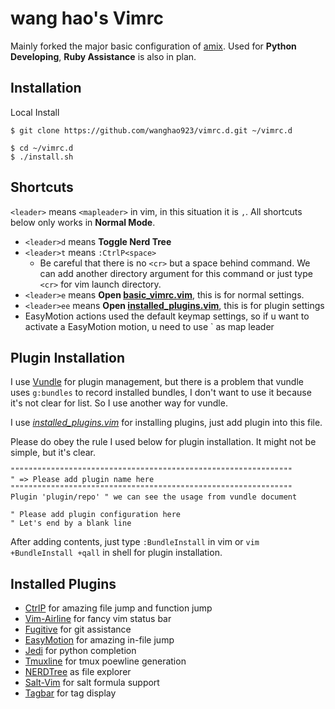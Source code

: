 # wang hao's Vimrc

Mainly forked the major basic configuration of [amix](https://github.com/amix/vimrc). Used for
**Python Developing**, **Ruby Assistance** is also in plan. 

## Installation

Local Install

```shell
$ git clone https://github.com/wanghao923/vimrc.d.git ~/vimrc.d

$ cd ~/vimrc.d
$ ./install.sh
```
## Shortcuts

`<leader>` means `<mapleader>` in vim, in this situation it is `,`. All shortcuts below only works in **Normal Mode**.

- `<leader>d` means **Toggle Nerd Tree**
- `<leader>t` means `:CtrlP<space>`
    - Be careful that there is no `<cr>` but a space behind command. We can add another directory argument for this command or just type `<cr>` for vim launch directory.
- `<leader>e` means **Open [basic_vimrc.vim](basic_vimrc.vim)**, this is for normal settings. 
- `<leader>ee` means **Open [installed_plugins.vim](installed_plugins.vim)**, this is for plugin settings
- EasyMotion actions used the default keymap settings, so if u want to activate a EasyMotion motion, u need to use `<leader><leader> as map leader

## Plugin Installation

I use [Vundle](https://github.com/gmarik/vundle) for plugin management, but there is a problem that vundle uses `g:bundles` to record installed bundles, I don't want to use it because it's not clear for list. So I use another way for vundle. 

I use *[installed_plugins.vim](installed_plugins.vim)* for installing plugins, just add plugin into this file. 

Please do obey the rule I used below for plugin installation. It might not be simple, but it's clear.

```viml
"""""""""""""""""""""""""""""""""""""""""""""""""""""""""""""""
" => Please add plugin name here
"""""""""""""""""""""""""""""""""""""""""""""""""""""""""""""""
Plugin 'plugin/repo' " we can see the usage from vundle document

" Please add plugin configuration here
" Let's end by a blank line
```

After adding contents, just type `:BundleInstall` in vim or `vim +BundleInstall +qall` in shell for plugin installation.

## Installed Plugins

- [CtrlP](https://github.com/kien/ctrlp) for amazing file jump and function jump
- [Vim-Airline](https://github.com/bling/vim-airline) for fancy vim status bar
- [Fugitive](https://github.com/tpope/vim-fugitive) for git assistance
- [EasyMotion](https://github.com/Lokaltog/vim-easymotion) for amazing in-file jump
- [Jedi](https://github.com/davidhalter/jedi-vim) for python completion
- [Tmuxline](https://github.com/edkolev/tmuxline.vim) for tmux poewline generation
- [NERDTree](https://github.com/scrooloose/nerdtree) as file explorer
- [Salt-Vim](https://github.com/saltstack/salt-vim) for salt formula support
- [Tagbar](https://github.com/majutsushi/tagbar) for tag display
